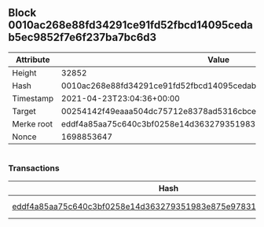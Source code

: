## Block 0010ac268e88fd34291ce91fd52fbcd14095cedab5ec9852f7e6f237ba7bc6d3

Attribute | Value
--- | ---
Height | 32852
Hash | 0010ac268e88fd34291ce91fd52fbcd14095cedab5ec9852f7e6f237ba7bc6d3
Timestamp | 2021-04-23T23:04:36+00:00
Target | 00254142f49eaaa504dc75712e8378ad5316cbcead634704b3734b6271167cc4
Merke root | eddf4a85aa75c640c3bf0258e14d363279351983e875e97831769258866d70f3
Nonce | 1698853647

```

```

### Transactions

Hash | Amount
--- | ---
[eddf4a85aa75c640c3bf0258e14d363279351983e875e97831769258866d70f3](eddf4a85aa75c640c3bf0258e14d363279351983e875e97831769258866d70f3.md) | 10.00000000 SKEPTI 
